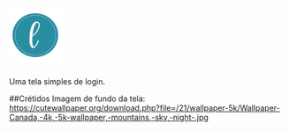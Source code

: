 <h1 align="left">
  <img alt="L" title="L" src="./imagens/logo.png" width="100px" heigth="100px"/>
</h1>

Uma tela simples de login.

##Crétidos
Imagem de fundo da tela: https://cutewallpaper.org/download.php?file=/21/wallpaper-5k/Wallpaper-Canada,-4k,-5k-wallpaper,-mountains,-sky,-night-.jpg
